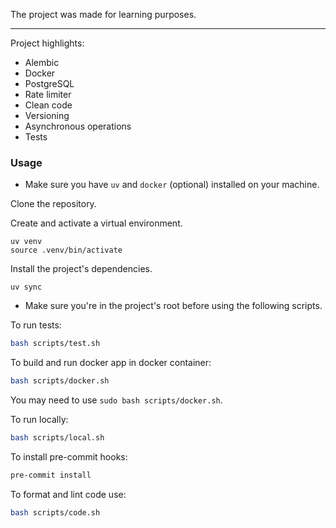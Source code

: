 The project was made for learning purposes.

___

Project highlights:
- Alembic
- Docker
- PostgreSQL
- Rate limiter
- Clean code
- Versioning
- Asynchronous operations
- Tests

### Usage

- Make sure you have `uv` and `docker` (optional) installed on your machine.

Clone the repository.

Create and activate a virtual environment.
```
uv venv
source .venv/bin/activate
```

Install the project's dependencies.
```
uv sync
```

- Make sure you\'re in the project's root before using the following scripts.

To run tests:
```bash
bash scripts/test.sh
```

To build and run docker app in docker container:
```bash
bash scripts/docker.sh
```
You may need to use `sudo bash scripts/docker.sh`.

To run locally:
```bash
bash scripts/local.sh
```

To install pre-commit hooks:
```bash
pre-commit install
```

To format and lint code use:
```bash
bash scripts/code.sh
```
